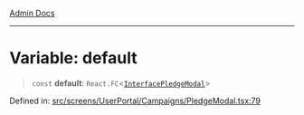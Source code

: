 [Admin Docs](/)

***

# Variable: default

> `const` **default**: `React.FC`\<[`InterfacePledgeModal`](PledgeModal\README\interfaces\InterfacePledgeModal-1.md)\>

Defined in: [src/screens/UserPortal/Campaigns/PledgeModal.tsx:79](https://github.com/PalisadoesFoundation/talawa-admin/blob/main/src/screens/UserPortal/Campaigns/PledgeModal.tsx#L79)
